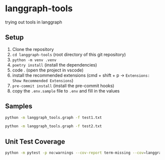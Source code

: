 # langgraph-tools
trying out tools in langgraph

## Setup

1. Clone the repository
2. `cd langgraph-tools` (root directory of this git repository)
3. `python -m venv .venv`
4. `poetry install` (install the dependencies)
5. code . (open the project in vscode)
6. install the recommended extensions (cmd + shift + p -> `Extensions: Show Recommended Extensions`)
7. `pre-commit install` (install the pre-commit hooks)
8. copy the `.env.sample` file to `.env` and fill in the values

## Samples

```sh
python -m langgraph_tools.graph -f test1.txt
```

```sh
python -m langgraph_tools.graph -f test2.txt
```


## Unit Test Coverage

```sh
python -m pytest -p no:warnings --cov-report term-missing --cov=langgraph_tools tests
```
